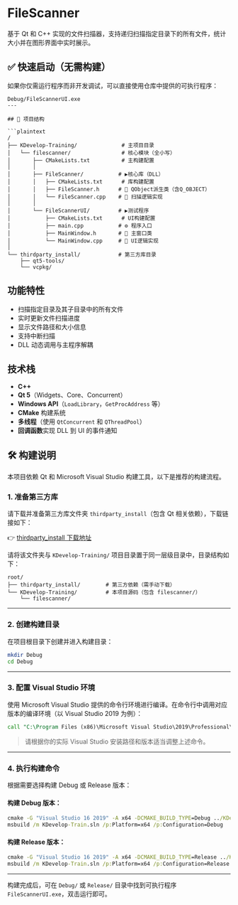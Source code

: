 # FileScanner

基于 Qt 和 C++ 实现的文件扫描器，支持递归扫描指定目录下的所有文件，统计大小并在图形界面中实时展示。

## ✅ 快速启动（无需构建）

如果你仅需运行程序而非开发调试，可以直接使用仓库中提供的可执行程序：

```
Debug/FileScannerUI.exe
---

## 📁 项目结构

```plaintext
/
├── KDevelop-Training/              # 主项目目录
│   └── filescanner/                # 核心模块（全小写）
│       ├── CMakeLists.txt          # 主构建配置
│       │
│       ├── FileScanner/           # ▶核心库（DLL）
│       │   ├── CMakeLists.txt      # 库构建配置
│       │   ├── FileScanner.h      # 🔷 QObject派生类（含Q_OBJECT）
│       │   └── FileScanner.cpp    # 🔶 扫描逻辑实现
│       │
│       └── FileScannerUI/         # ▶测试程序
│           ├── CMakeLists.txt      # UI构建配置
│           ├── main.cpp           # ⚙️ 程序入口
│           ├── MainWindow.h       # 🔷 主窗口类
│           └── MainWindow.cpp     # 🔶 UI逻辑实现
│
└── thirdparty_install/            # 第三方库目录
    ├── qt5-tools/                   
    └── vcpkg/       
```

## 功能特性

- 扫描指定目录及其子目录中的所有文件
- 实时更新文件扫描进度
- 显示文件路径和大小信息
- 支持中断扫描
- DLL 动态调用与主程序解耦

## 技术栈

- **C++**
- **Qt 5**（Widgets、Core、Concurrent）
- **Windows API**（`LoadLibrary`，`GetProcAddress` 等）
- **CMake** 构建系统
- **多线程**（使用 `QtConcurrent` 和 `QThreadPool`）
- **回调函数**实现 DLL 到 UI 的事件通知

## 🛠️ 构建说明

本项目依赖 Qt 和 Microsoft Visual Studio 构建工具，以下是推荐的构建流程。

### 1. 准备第三方库

请下载并准备第三方库文件夹 `thirdparty_install`（包含 Qt 相关依赖），下载链接如下：

👉 [thirdparty_install 下载地址](https://365.kdocs.cn/view/l/crFHGQuSLP9Q?openfrom=docs)

请将该文件夹与 `KDevelop-Training/` 项目目录置于同一层级目录中，目录结构如下：

```
root/
├── thirdparty_install/        # 第三方依赖（需手动下载）
└── KDevelop-Training/         # 本项目源码（包含 filescanner/）
    └── filescanner/
```

---

### 2. 创建构建目录

在项目根目录下创建并进入构建目录：

```bash
mkdir Debug
cd Debug
```

---

### 3. 配置 Visual Studio 环境

使用 Microsoft Visual Studio 提供的命令行环境进行编译。在命令行中调用对应版本的编译环境（以 Visual Studio 2019 为例）：

```cmd
call "C:\Program Files (x86)\Microsoft Visual Studio\2019\Professional\VC\Auxiliary\Build\vcvarsamd64_x86.bat"
```

> 请根据你的实际 Visual Studio 安装路径和版本适当调整上述命令。

---

### 4. 执行构建命令

根据需要选择构建 Debug 或 Release 版本：

#### 构建 Debug 版本：

```cmd
cmake -G "Visual Studio 16 2019" -A x64 -DCMAKE_BUILD_TYPE=Debug ../KDevelop-Training
msbuild /m KDevelop-Train.sln /p:Platform=x64 /p:Configuration=Debug
```

#### 构建 Release 版本：

```cmd
cmake -G "Visual Studio 16 2019" -A x64 -DCMAKE_BUILD_TYPE=Release ../KDevelop-Training
msbuild /m KDevelop-Train.sln /p:Platform=x64 /p:Configuration=Release
```

---

构建完成后，可在 `Debug/` 或 `Release/` 目录中找到可执行程序 `FileScannerUI.exe`，双击运行即可。

